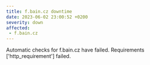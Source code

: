 ```yaml
---
title: f.bain.cz downtime
date: 2023-06-02 23:00:52 +0200
severity: down
affected:
 - f.bain.cz
---
```

Automatic checks for f.bain.cz have failed. Requirements ['http_requirement'] failed.
